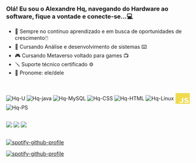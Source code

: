 ### Olá! Eu sou o Alexandre Hq, navegando do Hardware ao software, fique a vontade e conecte-se...💻

- 🔭 Sempre no continuo aprendizado e em busca de oportunidades de crescimento🖱️
- 🤖 Cursando Análise e desenvolvimento de sistemas ⌨️
- 🎮 Cursando Metaverso voltado para games 📺
- 🪛 Suporte técnico certificado ⚙️
- 📖 Pronome: ele/dele

 ##
  
  <div style="display: inline_block"><br>
        
   <img align="center" alt="Hq-U" height="30" width="40" src="https://cdn.jsdelivr.net/gh/devicons/devicon/icons/unrealengine/unrealengine-original-wordmark.svg">
   
   <img align="center" alt="Hq-java" height="30" width="40" src="https://cdn.jsdelivr.net/gh/devicons/devicon/icons/java/java-original-wordmark.svg">
        
   <img align="center" alt="Hq-MySQL" height="30" width="40" src="https://cdn.jsdelivr.net/gh/devicons/devicon/icons/mysql/mysql-original-wordmark.svg">
   
  <img align="center" alt="Hq-CSS" height="30" width="40" src="https://cdn.jsdelivr.net/gh/devicons/devicon/icons/css3/css3-original-wordmark.svg">
          
  <img align="center" alt="Hq-HTML" height="30" width="40" src="https://cdn.jsdelivr.net/gh/devicons/devicon/icons/html5/html5-original-wordmark.svg">   
  
  <img align="center" alt="Hq-Linux" height="30" width="40" src="https://cdn.jsdelivr.net/gh/devicons/devicon/icons/linux/linux-original.svg">

  <img align="center" alt="Hq-Js" height="30" width="40" src="https://raw.githubusercontent.com/devicons/devicon/master/icons/javascript/javascript-plain.svg">
          
  <img align="center" alt="Hq-PS" height="30" width="40" src="https://cdn.jsdelivr.net/gh/devicons/devicon/icons/photoshop/photoshop-line.svg">      

</div>
  
 ##
 
<div> 

 <a href="https://www.linkedin.com/in/alexandre-hq/" target="_blank"><img src="https://img.shields.io/badge/-LinkedIn-%230077B5?style=for-the-badge&logo=linkedin&logoColor=white" target="_blank"></a>
 <a href="https://discord.com/channels/@AlexandreHq9106" target="_blank"><img src="https://img.shields.io/badge/Discord-7289DA?style=for-the-badge&logo=discord&logoColor=white" target="_blank"></a>
 <a href = "mailto:alexandrehenriquehq10@gmail.com"><img src="https://img.shields.io/badge/-Gmail-%23333?style=for-the-badge&logo=gmail&logoColor=red" target="_blank"></a> 
  
</div>

 ##

[![spotify-github-profile](https://spotify-github-profile.vercel.app/api/view?uid=12183854165&cover_image=true&theme=compact&show_offline=false&background_color=121212&interchange=false)](https://github.com/kittinan/spotify-github-profile)

[![spotify-github-profile](https://spotify-github-profile.vercel.app/api/view?uid=12183854165&cover_image=true&theme=default&show_offline=false&background_color=121212&interchange=false&bar_color=53b14f&bar_color_cover=false)](https://github.com/kittinan/spotify-github-profile)

 <!--
<div>
  <a href="https://github.com/AlexandreHQ10">
  <img height="150em" src="https://github-readme-stats.vercel.app/api?username=AlexandreHQ10&show_icons=true&theme=merko&include_all_commits=true&count_private=true"/>
  <img height="150em" src="https://github-readme-stats.vercel.app/api/top-langs/?username=AlexandreHQ10&layout=compact&langs_count=168&theme=tokyonight"/>
</div>
-->

          
